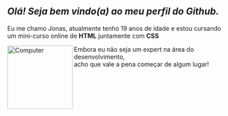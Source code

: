 ## __*Olá! Seja bem vindo(a) ao meu perfil do Github.*__

Eu me chamo Jonas, atualmente tenho 19 anos de idade
e estou cursando um mini-curso online 
de **HTML** juntamente com **CSS**

<img align="left" alt="Computer" src="https://media.giphy.com/media/juua9i2c2fA0AIp2iq/giphy.gif" width="150" height="145"/>

Embora eu não seja um expert na área do desenvolvimento, </br>
acho que vale a pena começar de algum lugar!
